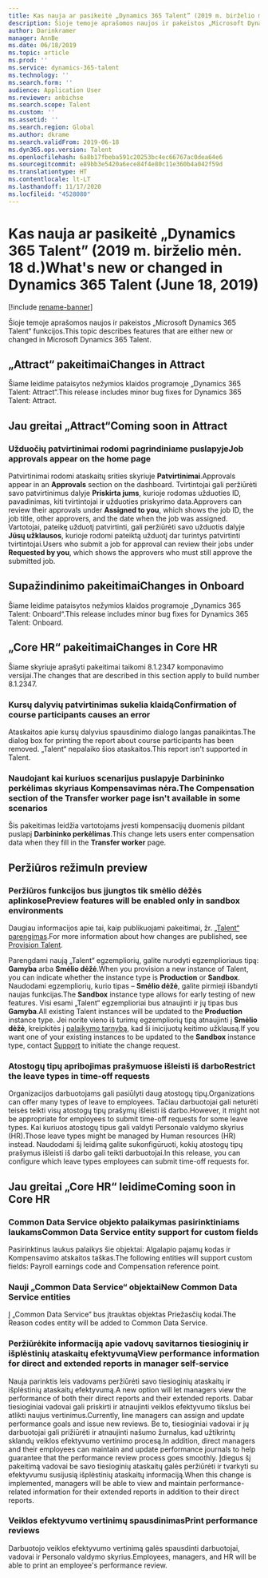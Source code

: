 ```yaml
---
title: Kas nauja ar pasikeitė „Dynamics 365 Talent” (2019 m. birželio mėn. 18 d.)
description: Šioje temoje aprašomos naujos ir pakeistos „Microsoft Dynamics 365 Talent“ funkcijos.
author: Darinkramer
manager: AnnBe
ms.date: 06/18/2019
ms.topic: article
ms.prod: ''
ms.service: dynamics-365-talent
ms.technology: ''
ms.search.form: ''
audience: Application User
ms.reviewer: anbichse
ms.search.scope: Talent
ms.custom: ''
ms.assetid: ''
ms.search.region: Global
ms.author: dkrame
ms.search.validFrom: 2019-06-18
ms.dyn365.ops.version: Talent
ms.openlocfilehash: 6a8b17fbeba591c20253bc4ec66767ac0dea64e6
ms.sourcegitcommit: e89bb3e5420a6ece84f4e80c11e360b4a042f59d
ms.translationtype: HT
ms.contentlocale: lt-LT
ms.lasthandoff: 11/17/2020
ms.locfileid: "4528080"
---
```

# <a name="whats-new-or-changed-in-dynamics-365-talent-june-18-2019"></a><span data-ttu-id="a9b99-103">Kas nauja ar pasikeitė „Dynamics 365 Talent” (2019 m. birželio mėn. 18 d.)</span><span class="sxs-lookup"><span data-stu-id="a9b99-103">What's new or changed in Dynamics 365 Talent (June 18, 2019)</span></span>

[!include [rename-banner](~/includes/cc-data-platform-banner.md)]

<span data-ttu-id="a9b99-104">Šioje temoje aprašomos naujos ir pakeistos „Microsoft Dynamics 365 Talent“ funkcijos.</span><span class="sxs-lookup"><span data-stu-id="a9b99-104">This topic describes features that are either new or changed in Microsoft Dynamics 365 Talent.</span></span>

## <a name="changes-in-attract"></a><span data-ttu-id="a9b99-105">„Attract“ pakeitimai</span><span class="sxs-lookup"><span data-stu-id="a9b99-105">Changes in Attract</span></span>

<span data-ttu-id="a9b99-106">Šiame leidime pataisytos nežymios klaidos programoje „Dynamics 365 Talent: Attract“.</span><span class="sxs-lookup"><span data-stu-id="a9b99-106">This release includes minor bug fixes for Dynamics 365 Talent: Attract.</span></span>

## <a name="coming-soon-in-attract"></a><span data-ttu-id="a9b99-107">Jau greitai „Attract“</span><span class="sxs-lookup"><span data-stu-id="a9b99-107">Coming soon in Attract</span></span>

### <a name="job-approvals-appear-on-the-home-page"></a><span data-ttu-id="a9b99-108">Užduočių patvirtinimai rodomi pagrindiniame puslapyje</span><span class="sxs-lookup"><span data-stu-id="a9b99-108">Job approvals appear on the home page</span></span>

<span data-ttu-id="a9b99-109">Patvirtinimai rodomi ataskaitų srities skyriuje **Patvirtinimai**.</span><span class="sxs-lookup"><span data-stu-id="a9b99-109">Approvals appear in an **Approvals** section on the dashboard.</span></span> <span data-ttu-id="a9b99-110">Tvirtintojai gali peržiūrėti savo patvirtinimus dalyje **Priskirta jums**, kurioje rodomas užduoties ID, pavadinimas, kiti tvirtintojai ir užduoties priskyrimo data.</span><span class="sxs-lookup"><span data-stu-id="a9b99-110">Approvers can review their approvals under **Assigned to you**, which shows the job ID, the job title, other approvers, and the date when the job was assigned.</span></span> <span data-ttu-id="a9b99-111">Vartotojai, pateikę užduotį patvirtinti, gali peržiūrėti savo užduotis dalyje **Jūsų užklausos**, kurioje rodomi pateiktą užduotį dar turintys patvirtinti tvirtintojai.</span><span class="sxs-lookup"><span data-stu-id="a9b99-111">Users who submit a job for approval can review their jobs under **Requested by you**, which shows the approvers who must still approve the submitted job.</span></span>

## <a name="changes-in-onboard"></a><span data-ttu-id="a9b99-112">Supažindinimo pakeitimai</span><span class="sxs-lookup"><span data-stu-id="a9b99-112">Changes in Onboard</span></span>

<span data-ttu-id="a9b99-113">Šiame leidime pataisytos nežymios klaidos programoje „Dynamics 365 Talent: Onboard“.</span><span class="sxs-lookup"><span data-stu-id="a9b99-113">This release includes minor bug fixes for Dynamics 365 Talent: Onboard.</span></span>

## <a name="changes-in-core-hr"></a><span data-ttu-id="a9b99-114">„Core HR“ pakeitimai</span><span class="sxs-lookup"><span data-stu-id="a9b99-114">Changes in Core HR</span></span>

<span data-ttu-id="a9b99-115">Šiame skyriuje aprašyti pakeitimai taikomi 8.1.2347 komponavimo versijai.</span><span class="sxs-lookup"><span data-stu-id="a9b99-115">The changes that are described in this section apply to build number 8.1.2347.</span></span>

### <a name="confirmation-of-course-participants-causes-an-error"></a><span data-ttu-id="a9b99-116">Kursų dalyvių patvirtinimas sukelia klaidą</span><span class="sxs-lookup"><span data-stu-id="a9b99-116">Confirmation of course participants causes an error</span></span>

<span data-ttu-id="a9b99-117">Ataskaitos apie kursų dalyvius spausdinimo dialogo langas panaikintas.</span><span class="sxs-lookup"><span data-stu-id="a9b99-117">The dialog box for printing the report about course participants has been removed.</span></span> <span data-ttu-id="a9b99-118">„Talent“ nepalaiko šios ataskaitos.</span><span class="sxs-lookup"><span data-stu-id="a9b99-118">This report isn't supported in Talent.</span></span>

### <a name="the-compensation-section-of-the-transfer-worker-page-isnt-available-in-some-scenarios"></a><span data-ttu-id="a9b99-119">Naudojant kai kuriuos scenarijus puslapyje Darbininko perkėlimas skyriaus Kompensavimas nėra.</span><span class="sxs-lookup"><span data-stu-id="a9b99-119">The Compensation section of the Transfer worker page isn't available in some scenarios</span></span>

<span data-ttu-id="a9b99-120">Šis pakeitimas leidžia vartotojams įvesti kompensacijų duomenis pildant puslapį **Darbininko perkėlimas**.</span><span class="sxs-lookup"><span data-stu-id="a9b99-120">This change lets users enter compensation data when they fill in the **Transfer worker** page.</span></span>

## <a name="in-preview"></a><span data-ttu-id="a9b99-121">Peržiūros režimu</span><span class="sxs-lookup"><span data-stu-id="a9b99-121">In preview</span></span>

### <a name="preview-features-will-be-enabled-only-in-sandbox-environments"></a><span data-ttu-id="a9b99-122">Peržiūros funkcijos bus įjungtos tik smėlio dėžės aplinkose</span><span class="sxs-lookup"><span data-stu-id="a9b99-122">Preview features will be enabled only in sandbox environments</span></span>

<span data-ttu-id="a9b99-123">Daugiau informacijos apie tai, kaip publikuojami pakeitimai, žr. [„Talent“ parengimas](https://docs.microsoft.com/dynamics365/unified-operations/talent/provisioning-talent).</span><span class="sxs-lookup"><span data-stu-id="a9b99-123">For more information about how changes are published, see [Provision Talent](https://docs.microsoft.com/dynamics365/unified-operations/talent/provisioning-talent).</span></span>

<span data-ttu-id="a9b99-124">Parengdami naują „Talent“ egzempliorių, galite nurodyti egzemplioriaus tipą: **Gamyba** arba **Smėlio dėžė**.</span><span class="sxs-lookup"><span data-stu-id="a9b99-124">When you provision a new instance of Talent, you can indicate whether the instance type is **Production** or **Sandbox**.</span></span> <span data-ttu-id="a9b99-125">Naudodami egzempliorių, kurio tipas – **Smėlio dėžė**, galite pirmieji išbandyti naujas funkcijas.</span><span class="sxs-lookup"><span data-stu-id="a9b99-125">The **Sandbox** instance type allows for early testing of new features.</span></span> <span data-ttu-id="a9b99-126">Visi esami „Talent“ egzemplioriai bus atnaujinti ir jų tipas bus **Gamyba**.</span><span class="sxs-lookup"><span data-stu-id="a9b99-126">All existing Talent instances will be updated to the **Production** instance type.</span></span> <span data-ttu-id="a9b99-127">Jei norite vieno iš turimų egzempliorių tipą atnaujinti į **Smėlio dėžė**, kreipkitės į [palaikymo tarnybą](https://docs.microsoft.com/dynamics365/unified-operations/talent/talent-support), kad ši inicijuotų keitimo užklausą.</span><span class="sxs-lookup"><span data-stu-id="a9b99-127">If you want one of your existing instances to be updated to the **Sandbox** instance type, contact [Support](https://docs.microsoft.com/dynamics365/unified-operations/talent/talent-support) to initiate the change request.</span></span>

### <a name="restrict-the-leave-types-in-time-off-requests"></a><span data-ttu-id="a9b99-128">Atostogų tipų apribojimas prašymuose išleisti iš darbo</span><span class="sxs-lookup"><span data-stu-id="a9b99-128">Restrict the leave types in time-off requests</span></span>

<span data-ttu-id="a9b99-129">Organizacijos darbuotojams gali pasiūlyti daug atostogų tipų.</span><span class="sxs-lookup"><span data-stu-id="a9b99-129">Organizations can offer many types of leave to employees.</span></span> <span data-ttu-id="a9b99-130">Tačiau darbuotojai gali neturėti teisės teikti visų atostogų tipų prašymų išleisti iš darbo.</span><span class="sxs-lookup"><span data-stu-id="a9b99-130">However, it might not be appropriate for employees to submit time-off requests for some leave types.</span></span> <span data-ttu-id="a9b99-131">Kai kuriuos atostogų tipus gali valdyti Personalo valdymo skyrius (HR).</span><span class="sxs-lookup"><span data-stu-id="a9b99-131">Those leave types might be managed by Human resources (HR) instead.</span></span> <span data-ttu-id="a9b99-132">Naudodami šį leidimą galite sukonfigūruoti, kokių atostogų tipų prašymus išleisti iš darbo gali teikti darbuotojai.</span><span class="sxs-lookup"><span data-stu-id="a9b99-132">In this release, you can configure which leave types employees can submit time-off requests for.</span></span> 

## <a name="coming-soon-in-core-hr"></a><span data-ttu-id="a9b99-133">Jau greitai „Core HR“ leidime</span><span class="sxs-lookup"><span data-stu-id="a9b99-133">Coming soon in Core HR</span></span>

### <a name="common-data-service-entity-support-for-custom-fields"></a><span data-ttu-id="a9b99-134">Common Data Service objekto palaikymas pasirinktiniams laukams</span><span class="sxs-lookup"><span data-stu-id="a9b99-134">Common Data Service entity support for custom fields</span></span>

<span data-ttu-id="a9b99-135">Pasirinktinus laukus palaikys šie objektai: Algalapio pajamų kodas ir Kompensavimo atskaitos taškas.</span><span class="sxs-lookup"><span data-stu-id="a9b99-135">The following entities will support custom fields: Payroll earnings code and Compensation reference point.</span></span> 

### <a name="new-common-data-service-entities"></a><span data-ttu-id="a9b99-136">Nauji „Common Data Service“ objektai</span><span class="sxs-lookup"><span data-stu-id="a9b99-136">New Common Data Service entities</span></span>

<span data-ttu-id="a9b99-137">Į „Common Data Service“ bus įtrauktas objektas Priežasčių kodai.</span><span class="sxs-lookup"><span data-stu-id="a9b99-137">The Reason codes entity will be added to Common Data Service.</span></span>

### <a name="view-performance-information-for-direct-and-extended-reports-in-manager-self-service"></a><span data-ttu-id="a9b99-138">Peržiūrėkite informaciją apie vadovų savitarnos tiesioginių ir išplėstinių ataskaitų efektyvumą</span><span class="sxs-lookup"><span data-stu-id="a9b99-138">View performance information for direct and extended reports in manager self-service</span></span>

<span data-ttu-id="a9b99-139">Nauja parinktis leis vadovams peržiūrėti savo tiesioginių ataskaitų ir išplėstinių ataskaitų efektyvumą.</span><span class="sxs-lookup"><span data-stu-id="a9b99-139">A new option will let managers view the performance of both their direct reports and their extended reports.</span></span> <span data-ttu-id="a9b99-140">Dabar tiesioginiai vadovai gali priskirti ir atnaujinti veiklos efektyvumo tikslus bei atlikti naujus vertinimus.</span><span class="sxs-lookup"><span data-stu-id="a9b99-140">Currently, line managers can assign and update performance goals and issue new reviews.</span></span> <span data-ttu-id="a9b99-141">Be to, tiesioginiai vadovai ir jų darbuotojai gali prižiūrėti ir atnaujinti našumo žurnalus, kad užtikrintų sklandų veiklos efektyvumo vertinimo procesą.</span><span class="sxs-lookup"><span data-stu-id="a9b99-141">In addition, direct managers and their employees can maintain and update performance journals to help guarantee that the performance review process goes smoothly.</span></span> <span data-ttu-id="a9b99-142">Įdiegus šį pakeitimą vadovai be savo tiesioginių ataskaitų galės peržiūrėti ir tvarkyti su efektyvumu susijusią išplėstinių ataskaitų informaciją.</span><span class="sxs-lookup"><span data-stu-id="a9b99-142">When this change is implemented, managers will be able to view and maintain performance-related information for their extended reports in addition to their direct reports.</span></span>

### <a name="print-performance-reviews"></a><span data-ttu-id="a9b99-143">Veiklos efektyvumo vertinimų spausdinimas</span><span class="sxs-lookup"><span data-stu-id="a9b99-143">Print performance reviews</span></span>

<span data-ttu-id="a9b99-144">Darbuotojo veiklos efektyvumo vertinimą galės spausdinti darbuotojai, vadovai ir Personalo valdymo skyrius.</span><span class="sxs-lookup"><span data-stu-id="a9b99-144">Employees, managers, and HR will be able to print an employee's performance review.</span></span>
